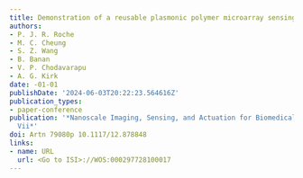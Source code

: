 ```yaml
---
title: Demonstration of a reusable plasmonic polymer microarray sensing platform
authors:
- P. J. R. Roche
- M. C. Cheung
- S. Z. Wang
- B. Banan
- V. P. Chodavarapu
- A. G. Kirk
date: -01-01
publishDate: '2024-06-03T20:22:23.564616Z'
publication_types:
- paper-conference
publication: '*Nanoscale Imaging, Sensing, and Actuation for Biomedical Applications
  Vii*'
doi: Artn 79080p 10.1117/12.878848
links:
- name: URL
  url: <Go to ISI>://WOS:000297728100017
---
```

